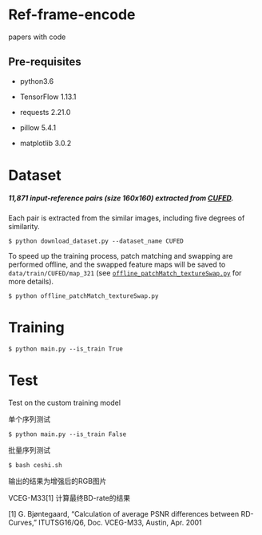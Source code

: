 # Ref-frame-encode
papers with code
## Pre-requisites

- python3.6

- TensorFlow 1.13.1
- requests 2.21.0
- pillow 5.4.1
- matplotlib 3.0.2



# Dataset

##### 11,871 input-reference pairs (size 160x160) extracted from [CUFED](http://acsweb.ucsd.edu/~yuw176/event-curation.html).

Each pair is extracted from the similar images, including five degrees of similarity. 

```
$ python download_dataset.py --dataset_name CUFED
```

To speed up the training process, patch matching and swapping are performed offline, and the swapped feature maps will be saved to `data/train/CUFED/map_321` (see [`offline_patchMatch_textureSwap.py`](offline_patchMatch_textureSwap.py) for more details). 

```
$ python offline_patchMatch_textureSwap.py
```



# Training

```
$ python main.py --is_train True
```



# Test

Test on the custom training model

单个序列测试

```
$ python main.py --is_train False
```

批量序列测试

```
$ bash ceshi.sh
```

输出的结果为增强后的RGB图片

VCEG-M33[1] 计算最终BD-rate的结果

[1] G. Bjøntegaard, “Calculation of average PSNR differences between RD-Curves,” ITUTSG16/Q6, Doc. VCEG-M33, Austin, Apr. 2001
